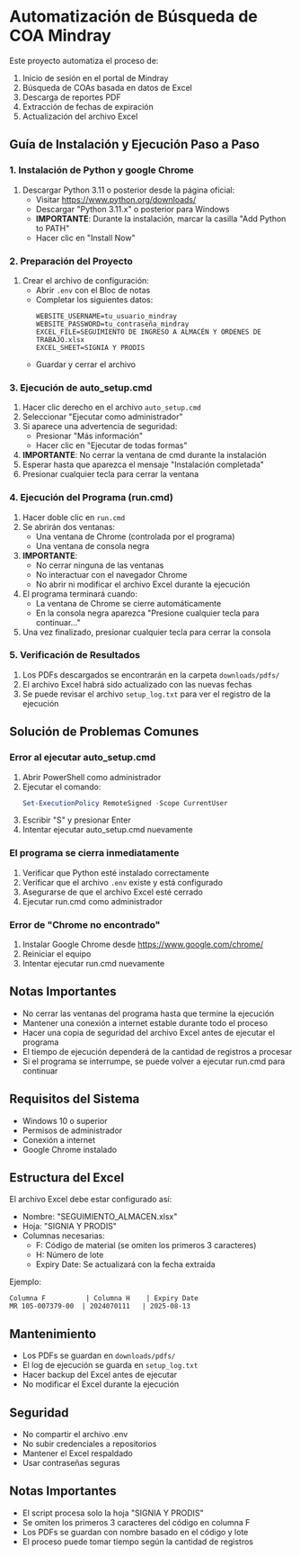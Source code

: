 # Automatización de Búsqueda de COA Mindray

Este proyecto automatiza el proceso de:
1. Inicio de sesión en el portal de Mindray
2. Búsqueda de COAs basada en datos de Excel
3. Descarga de reportes PDF
4. Extracción de fechas de expiración
5. Actualización del archivo Excel

## Guía de Instalación y Ejecución Paso a Paso

### 1. Instalación de Python y google Chrome
1. Descargar Python 3.11 o posterior desde la página oficial:
   - Visitar https://www.python.org/downloads/
   - Descargar "Python 3.11.x" o posterior para Windows
   - **IMPORTANTE**: Durante la instalación, marcar la casilla "Add Python to PATH"
   - Hacer clic en "Install Now"

### 2. Preparación del Proyecto
1. Crear el archivo de configuración:
   - Abrir `.env` con el Bloc de notas
   - Completar los siguientes datos:
     ```
     WEBSITE_USERNAME=tu_usuario_mindray
     WEBSITE_PASSWORD=tu_contraseña_mindray
     EXCEL_FILE=SEGUIMIENTO DE INGRESO A ALMACÉN Y ORDENES DE TRABAJO.xlsx
     EXCEL_SHEET=SIGNIA Y PRODIS
     ```
   - Guardar y cerrar el archivo

### 3. Ejecución de auto_setup.cmd
1. Hacer clic derecho en el archivo `auto_setup.cmd`
2. Seleccionar "Ejecutar como administrador"
3. Si aparece una advertencia de seguridad:
   - Presionar "Más información"
   - Hacer clic en "Ejecutar de todas formas"
4. **IMPORTANTE**: No cerrar la ventana de cmd durante la instalación
5. Esperar hasta que aparezca el mensaje "Instalación completada"
6. Presionar cualquier tecla para cerrar la ventana

### 4. Ejecución del Programa (run.cmd)
1. Hacer doble clic en `run.cmd`
2. Se abrirán dos ventanas:
   - Una ventana de Chrome (controlada por el programa)
   - Una ventana de consola negra
3. **IMPORTANTE**: 
   - No cerrar ninguna de las ventanas
   - No interactuar con el navegador Chrome
   - No abrir ni modificar el archivo Excel durante la ejecución
4. El programa terminará cuando:
   - La ventana de Chrome se cierre automáticamente
   - En la consola negra aparezca "Presione cualquier tecla para continuar..."
5. Una vez finalizado, presionar cualquier tecla para cerrar la consola

### 5. Verificación de Resultados
1. Los PDFs descargados se encontrarán en la carpeta `downloads/pdfs/`
2. El archivo Excel habrá sido actualizado con las nuevas fechas
3. Se puede revisar el archivo `setup_log.txt` para ver el registro de la ejecución

## Solución de Problemas Comunes

### Error al ejecutar auto_setup.cmd
1. Abrir PowerShell como administrador
2. Ejecutar el comando:
   ```powershell
   Set-ExecutionPolicy RemoteSigned -Scope CurrentUser
   ```
3. Escribir "S" y presionar Enter
4. Intentar ejecutar auto_setup.cmd nuevamente

### El programa se cierra inmediatamente
1. Verificar que Python esté instalado correctamente
2. Verificar que el archivo `.env` existe y está configurado
3. Asegurarse de que el archivo Excel esté cerrado
4. Ejecutar run.cmd como administrador

### Error de "Chrome no encontrado"
1. Instalar Google Chrome desde https://www.google.com/chrome/
2. Reiniciar el equipo
3. Intentar ejecutar run.cmd nuevamente

## Notas Importantes
- No cerrar las ventanas del programa hasta que termine la ejecución
- Mantener una conexión a internet estable durante todo el proceso
- Hacer una copia de seguridad del archivo Excel antes de ejecutar el programa
- El tiempo de ejecución dependerá de la cantidad de registros a procesar
- Si el programa se interrumpe, se puede volver a ejecutar run.cmd para continuar

## Requisitos del Sistema

- Windows 10 o superior
- Permisos de administrador
- Conexión a internet
- Google Chrome instalado

## Estructura del Excel

El archivo Excel debe estar configurado así:
- Nombre: "SEGUIMIENTO_ALMACEN.xlsx"
- Hoja: "SIGNIA Y PRODIS"
- Columnas necesarias:
  - F: Código de material (se omiten los primeros 3 caracteres)
  - H: Número de lote
  - Expiry Date: Se actualizará con la fecha extraída

Ejemplo:
```
Columna F          | Columna H    | Expiry Date
MR 105-007379-00  | 2024070111   | 2025-08-13
```

## Mantenimiento

- Los PDFs se guardan en `downloads/pdfs/`
- El log de ejecución se guarda en `setup_log.txt`
- Hacer backup del Excel antes de ejecutar
- No modificar el Excel durante la ejecución

## Seguridad

- No compartir el archivo .env
- No subir credenciales a repositorios
- Mantener el Excel respaldado
- Usar contraseñas seguras

## Notas Importantes

- El script procesa solo la hoja "SIGNIA Y PRODIS"
- Se omiten los primeros 3 caracteres del código en columna F
- Los PDFs se guardan con nombre basado en el código y lote
- El proceso puede tomar tiempo según la cantidad de registros 
